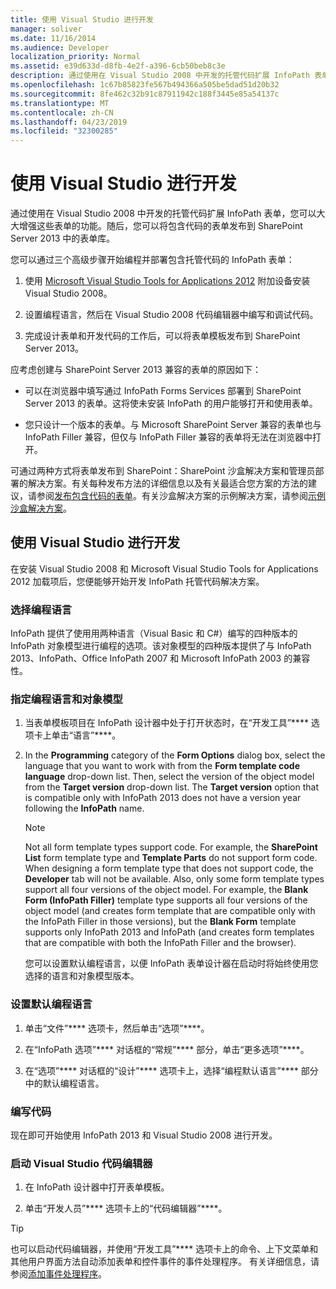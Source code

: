 ```yaml
---
title: 使用 Visual Studio 进行开发
manager: soliver
ms.date: 11/16/2014
ms.audience: Developer
localization_priority: Normal
ms.assetid: e39d633d-d8fb-4e2f-a396-6cb50beb8c3e
description: 通过使用在 Visual Studio 2008 中开发的托管代码扩展 InfoPath 表单，您可以大大增强这些表单的功能。随后，您可以将包含代码的表单发布到 SharePoint Server 2013 中的表单库。
ms.openlocfilehash: 1c67b85823fe567b494366a505be5dad51d20b32
ms.sourcegitcommit: 8fe462c32b91c87911942c188f3445e85a54137c
ms.translationtype: MT
ms.contentlocale: zh-CN
ms.lasthandoff: 04/23/2019
ms.locfileid: "32300285"
---
```

# <a name="develop-with-visual-studio"></a>使用 Visual Studio 进行开发

通过使用在 Visual Studio 2008 中开发的托管代码扩展 InfoPath 表单，您可以大大增强这些表单的功能。随后，您可以将包含代码的表单发布到 SharePoint Server 2013 中的表单库。
  
您可以通过三个高级步骤开始编程并部署包含托管代码的 InfoPath 表单：
  
1. 使用 [Microsoft Visual Studio Tools for Applications 2012](https://www.microsoft.com/en-us/download/details.aspx?id=38807) 附加设备安装 Visual Studio 2008。 
    
2. 设置编程语言，然后在 Visual Studio 2008 代码编辑器中编写和调试代码。
    
3. 完成设计表单和开发代码的工作后，可以将表单模板发布到 SharePoint Server 2013。
    
应考虑创建与 SharePoint Server 2013 兼容的表单的原因如下：
  
- 可以在浏览器中填写通过 InfoPath Forms Services 部署到 SharePoint Server 2013 的表单。这将使未安装 InfoPath 的用户能够打开和使用表单。
    
- 您只设计一个版本的表单。与 Microsoft SharePoint Server 兼容的表单也与 InfoPath Filler 兼容，但仅与 InfoPath Filler 兼容的表单将无法在浏览器中打开。
    
可通过两种方式将表单发布到 SharePoint：SharePoint 沙盒解决方案和管理员部署的解决方案。有关每种发布方法的详细信息以及有关最适合您方案的方法的建议，请参阅[发布包含代码的表单](publishing-forms-with-code.md)。有关沙盒解决方案的示例解决方案，请参阅[示例沙盒解决方案](sample-sandboxed-solutions.md)。
  
## <a name="developing-with-visual-studio"></a>使用 Visual Studio 进行开发

在安装 Visual Studio 2008 和 Microsoft Visual Studio Tools for Applications 2012 加载项后，您便能够开始开发 InfoPath 托管代码解决方案。
  
### <a name="choosing-a-programming-language"></a>选择编程语言

InfoPath 提供了使用用两种语言（Visual Basic 和 C#）编写的四种版本的 InfoPath 对象模型进行编程的选项。该对象模型的四种版本提供了与 InfoPath 2013、InfoPath、Office InfoPath 2007 和 Microsoft InfoPath 2003 的兼容性。
  
### <a name="to-specify-the-programming-language-and-object-model"></a>指定编程语言和对象模型

1. 当表单模板项目在 InfoPath 设计器中处于打开状态时，在“开发工具”**** 选项卡上单击“语言”****。 
    
2. In the **Programming** category of the **Form Options** dialog box, select the language that you want to work with from the **Form template code language** drop-down list. Then, select the version of the object model from the **Target version** drop-down list. The **Target version** option that is compatible only with InfoPath 2013 does not have a version year following the **InfoPath** name. 
    
    > [!NOTE]
    > Not all form template types support code. For example, the **SharePoint List** form template type and **Template Parts** do not support form code. When designing a form template type that does not support code, the **Developer** tab will not be available. Also, only some form template types support all four versions of the object model. For example, the **Blank Form (InfoPath Filler)** template type supports all four versions of the object model (and creates form template that are compatible only with the InfoPath Filler in those versions), but the **Blank Form** template supports only InfoPath 2013 and InfoPath (and creates form templates that are compatible with both the InfoPath Filler and the browser). 
  
    您可以设置默认编程语言，以便 InfoPath 表单设计器在启动时将始终使用您选择的语言和对象模型版本。
    
### <a name="to-set-the-default-programming-language"></a>设置默认编程语言

1. 单击“文件”**** 选项卡，然后单击“选项”****。
    
2. 在“InfoPath 选项”**** 对话框的“常规”**** 部分，单击“更多选项”****。
    
3. 在“选项”**** 对话框的“设计”**** 选项卡上，选择“编程默认语言”**** 部分中的默认编程语言。 
    
### <a name="writing-code"></a>编写代码

现在即可开始使用 InfoPath 2013 和 Visual Studio 2008 进行开发。 
  
### <a name="to-start-the-visual-studio-code-editor"></a>启动 Visual Studio 代码编辑器

1. 在 InfoPath 设计器中打开表单模板。
    
2. 单击“开发人员”**** 选项卡上的“代码编辑器”****。 
    
> [!TIP]
> 也可以启动代码编辑器，并使用“开发工具”**** 选项卡上的命令、上下文菜单和其他用户界面方法自动添加表单和控件事件的事件处理程序。 有关详细信息，请参阅[添加事件处理程序](how-to-add-an-event-handler.md)。
  

